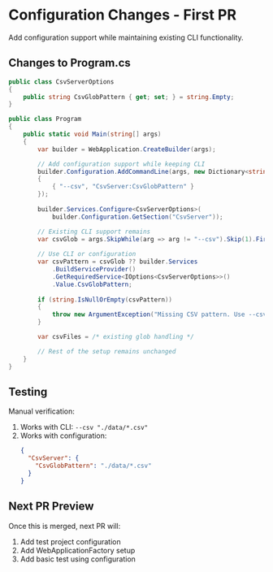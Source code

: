 # Configuration Changes - First PR

Add configuration support while maintaining existing CLI functionality.

## Changes to Program.cs

```csharp
public class CsvServerOptions
{
    public string CsvGlobPattern { get; set; } = string.Empty;
}

public class Program
{
    public static void Main(string[] args)
    {
        var builder = WebApplication.CreateBuilder(args);

        // Add configuration support while keeping CLI
        builder.Configuration.AddCommandLine(args, new Dictionary<string, string>
        {
            { "--csv", "CsvServer:CsvGlobPattern" }
        });
        
        builder.Services.Configure<CsvServerOptions>(
            builder.Configuration.GetSection("CsvServer"));

        // Existing CLI support remains
        var csvGlob = args.SkipWhile(arg => arg != "--csv").Skip(1).FirstOrDefault();
        
        // Use CLI or configuration
        var csvPattern = csvGlob ?? builder.Services
            .BuildServiceProvider()
            .GetRequiredService<IOptions<CsvServerOptions>>()
            .Value.CsvGlobPattern;
            
        if (string.IsNullOrEmpty(csvPattern))
        {
            throw new ArgumentException("Missing CSV pattern. Use --csv argument or configuration.");
        }

        var csvFiles = /* existing glob handling */

        // Rest of the setup remains unchanged
    }
}
```

## Testing

Manual verification:
1. Works with CLI: `--csv "./data/*.csv"`
2. Works with configuration:
   ```json
   {
     "CsvServer": {
       "CsvGlobPattern": "./data/*.csv"
     }
   }
   ```

## Next PR Preview

Once this is merged, next PR will:
1. Add test project configuration
2. Add WebApplicationFactory setup
3. Add basic test using configuration